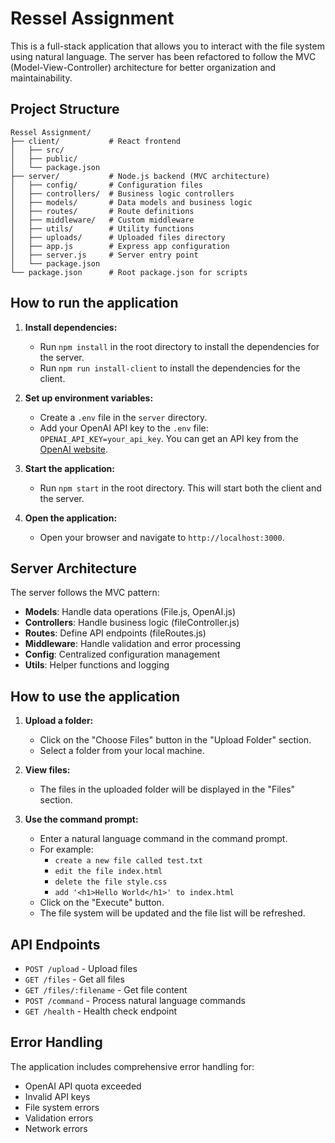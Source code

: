 # Ressel Assignment

This is a full-stack application that allows you to interact with the file system using natural language. The server has been refactored to follow the MVC (Model-View-Controller) architecture for better organization and maintainability.

## Project Structure

```
Ressel Assignment/
├── client/           # React frontend
│   ├── src/
│   ├── public/
│   └── package.json
├── server/           # Node.js backend (MVC architecture)
│   ├── config/       # Configuration files
│   ├── controllers/  # Business logic controllers
│   ├── models/       # Data models and business logic
│   ├── routes/       # Route definitions
│   ├── middleware/   # Custom middleware
│   ├── utils/        # Utility functions
│   ├── uploads/      # Uploaded files directory
│   ├── app.js        # Express app configuration
│   ├── server.js     # Server entry point
│   └── package.json
└── package.json      # Root package.json for scripts
```

## How to run the application

1.  **Install dependencies:**
    *   Run `npm install` in the root directory to install the dependencies for the server.
    *   Run `npm run install-client` to install the dependencies for the client.

2.  **Set up environment variables:**
    *   Create a `.env` file in the `server` directory.
    *   Add your OpenAI API key to the `.env` file: `OPENAI_API_KEY=your_api_key`. You can get an API key from the [OpenAI website](https://openai.com).

3.  **Start the application:**
    *   Run `npm start` in the root directory. This will start both the client and the server.

4.  **Open the application:**
    *   Open your browser and navigate to `http://localhost:3000`.

## Server Architecture

The server follows the MVC pattern:

- **Models**: Handle data operations (File.js, OpenAI.js)
- **Controllers**: Handle business logic (fileController.js)
- **Routes**: Define API endpoints (fileRoutes.js)
- **Middleware**: Handle validation and error processing
- **Config**: Centralized configuration management
- **Utils**: Helper functions and logging

## How to use the application

1.  **Upload a folder:**
    *   Click on the "Choose Files" button in the "Upload Folder" section.
    *   Select a folder from your local machine.

2.  **View files:**
    *   The files in the uploaded folder will be displayed in the "Files" section.

3.  **Use the command prompt:**
    *   Enter a natural language command in the command prompt.
    *   For example:
        *   `create a new file called test.txt`
        *   `edit the file index.html`
        *   `delete the file style.css`
        *   `add '<h1>Hello World</h1>' to index.html`
    *   Click on the "Execute" button.
    *   The file system will be updated and the file list will be refreshed.

## API Endpoints

- `POST /upload` - Upload files
- `GET /files` - Get all files
- `GET /files/:filename` - Get file content
- `POST /command` - Process natural language commands
- `GET /health` - Health check endpoint

## Error Handling

The application includes comprehensive error handling for:
- OpenAI API quota exceeded
- Invalid API keys
- File system errors
- Validation errors
- Network errors 
